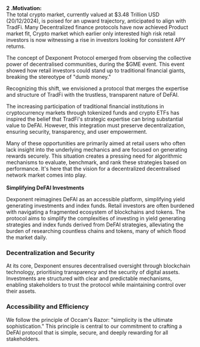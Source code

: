 <br/><br/> **2 .Motivation:**
<br/> The total crypto market, currently valued at $3.48 Trillion USD (20/12/2024), is poised for an upward trajectory, anticipated to align with TradFi. Many Decentralized finance protocols have now achieved Product market fit, Crypto market which earlier only interested high risk retail investors is now witnessing a rise in investors looking for consistent APY returns.

The concept of Dexponent Protocol emerged from observing the collective power of decentralised communities, during the $GME event. This event showed how retail investors could stand up to traditional financial giants, breaking the stereotype of "dumb money."

Recognizing this shift, we envisioned a protocol that merges the expertise and structure of TradFi with the trustless, transparent nature of DeFAI.

The increasing participation of traditional financial institutions in cryptocurrency markets through tokenized funds and crypto ETFs has inspired the belief that TradFi's strategic expertise can bring substantial value to DeFAI. However, this integration must preserve decentralization, ensuring security, transparency, and user empowerment.

Many of these opportunities are primarily aimed at retail users who often lack insight into the underlying mechanics and are focused on generating rewards securely. This situation creates a pressing need for algorithmic mechanisms to evaluate, benchmark, and rank these strategies based on performance. It's here that the vision for a decentralized decentralised network market comes into play.  
<br/>**Simplifying DeFAI Investments**

Dexponent reimagines DeFAI as an accessible platform, simplifying yield generating investments and index funds. Retail investors are often burdened with navigating a fragmented ecosystem of blockchains and tokens. The protocol aims to simplify the complexities of investing in yield generating strategies and index funds derived from DeFAI strategies, alleviating the burden of researching countless chains and tokens, many of which flood the market daily.

### **Decentralization and Security**

At its core, Dexponent ensures decentralised oversight through blockchain technology, prioritising transparency and the security of digital assets. Investments are structured with clear and predictable mechanisms, enabling stakeholders to trust the protocol while maintaining control over their assets.

###

###

### **Accessibility and Efficiency**

We follow the principle of Occam's Razor: "simplicity is the ultimate sophistication." This principle is central to our commitment to crafting a DeFAI protocol that is simple, secure, and deeply rewarding for all stakeholders.
